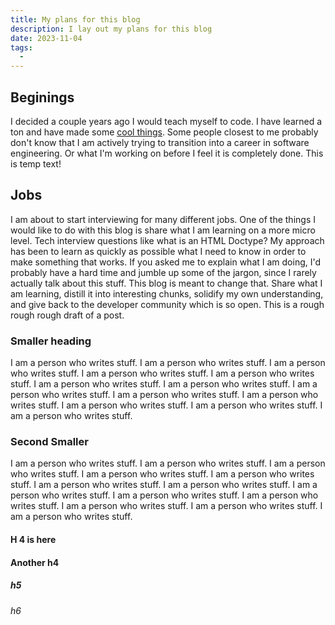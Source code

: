 ```yaml
---
title: My plans for this blog
description: I lay out my plans for this blog
date: 2023-11-04
tags:
  - 
---
```


## Beginings
I decided a couple years ago I would teach myself to code. I have learned a ton and have made some [cool things](/#projects). Some people closest to me probably don't know that I am actively trying to transition into a career in software engineering. Or what I'm working on before I feel it is completely done. This is temp text!

## Jobs
I am about to start interviewing for many different jobs. One of the things I would like to do with this blog is share what I am learning on a more micro level. Tech interview questions like what is an HTML Doctype? My approach has been to learn as quickly as possible what I need to know in order to make something that works. If you asked me to explain what I am doing, I'd probably have a hard time and jumble up some of the jargon, since I rarely actually talk about this stuff. This blog is meant to change that. Share what I am learning, distill it into interesting chunks, solidify my own understanding, and give back to the developer community which is so open. This is a rough rough rough draft of a post.

### Smaller heading
I am a person who writes stuff. I am a person who writes stuff. I am a person who writes stuff. I am a person who writes stuff. I am a person who writes stuff. I am a person who writes stuff. I am a person who writes stuff. I am a person who writes stuff. I am a person who writes stuff. I am a person who writes stuff. I am a person who writes stuff. I am a person who writes stuff. I am a person who writes stuff. 

### Second Smaller
I am a person who writes stuff. I am a person who writes stuff. I am a person who writes stuff. I am a person who writes stuff. I am a person who writes stuff. I am a person who writes stuff. I am a person who writes stuff. I am a person who writes stuff. I am a person who writes stuff. I am a person who writes stuff. I am a person who writes stuff. I am a person who writes stuff. I am a person who writes stuff. 

#### H 4 is here
#### Another h4
##### h5
###### h6